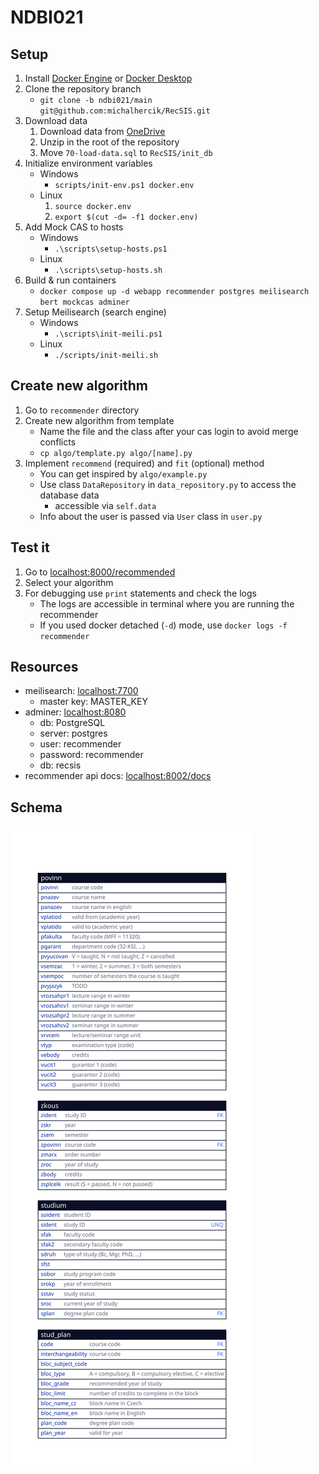 # NDBI021

## Setup

1. Install [Docker Engine](https://docs.docker.com/engine/install/) or [Docker Desktop](https://www.docker.com/products/docker-desktop/)
2. Clone the repository branch
    - `git clone -b ndbi021/main git@github.com:michalhercik/RecSIS.git`
3. Download data
    1. Download data from [OneDrive]()
    2. Unzip in the root of the repository
    3. Move `70-load-data.sql` to `RecSIS/init_db`
4. Initialize environment variables
    - Windows
        - `scripts/init-env.ps1 docker.env`
    - Linux
        1. `source docker.env`
        2. `export $(cut -d= -f1 docker.env)`
5. Add Mock CAS to hosts
    - Windows
        - `.\scripts\setup-hosts.ps1`
    - Linux
        - `.\scripts\setup-hosts.sh`
5. Build & run containers
    - `docker compose up -d webapp recommender postgres meilisearch bert mockcas adminer`
6. Setup Meilisearch (search engine)
    - Windows
        - `.\scripts\init-meili.ps1`
    - Linux
        - `./scripts/init-meili.sh`


## Create new algorithm

1. Go to `recommender` directory
2. Create new algorithm from template
    - Name the file and the class after your cas login to avoid merge conflicts
    - `cp algo/template.py algo/[name].py`
3. Implement `recommend` (required) and `fit` (optional) method
    - You can get inspired by `algo/example.py`
    - Use class `DataRepository` in `data_repository.py` to access the database data
      - accessible via `self.data`
    - Info about the user is passed via `User` class in `user.py`

## Test it

1. Go to [localhost:8000/recommended](https://localhost:8000/recommended)
2. Select your algorithm
3. For debugging use `print` statements and check the logs
    - The logs are accessible in terminal where you are running the recommender
    - If you used docker detached (`-d`) mode, use `docker logs -f recommender`


##  Resources
- meilisearch: [localhost:7700](http://localhost:7700)
    - master key: MASTER_KEY
- adminer: [localhost:8080](http://localhost:8080)
    - db: PostgreSQL
    - server: postgres
    - user: recommender
    - password: recommender
    - db: recsis
- recommender api docs: [localhost:8002/docs](http://localhost:8002/docs)
    
## Schema

![recommender-schema](recommender-schema.svg)
